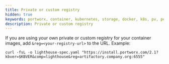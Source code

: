 ```yaml
---
title: Private or custom registry
hidden: true
keywords: portworx, container, kubernetes, storage, docker, k8s, pv, persistent disk, openshift
description: Private or custom registry
---
```


If you are using your own private or custom registry for your container images, add `&reg=<your-registry-url>` to the URL. Example:

```text
curl -fsL -o lighthouse-spec.yaml "https://install.portworx.com/2.1?kbver=$KBVER&comp=lighthouse&reg=artifactory.company.org:6555"
```
